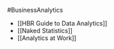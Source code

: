 #BusinessAnalytics 
- [[HBR Guide to Data Analytics]] 
- [[Naked Statistics]] 
- [[Analytics at Work]]